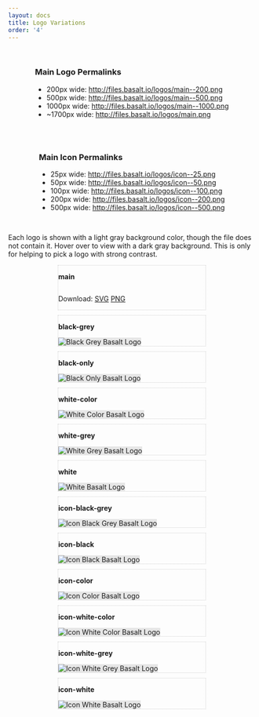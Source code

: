 ```yaml
---
layout: docs
title: Logo Variations
order: '4'
---
```

<style>
.flex {
  display: flex;
  flex-wrap: wrap;
  justify-content: space-around;
}
.padding {
  padding: 1rem;
}
.demo-logo-box {
  width: 300px;
  border: dotted 1px #ccc;
  margin-bottom: 10px;
}
.demo-logo-box img {
  background-color: hsl(0, 0%, 90%);
  transition: all ease-in 0.2s;
}
.demo-logo-box img:hover {
  background-color: hsl(0, 0%, 10%);
}
</style>

<div class="flex">
  <div class="padding">
    <h3>Main Logo Permalinks</h3>
        <ul>
      <li>200px wide: <a href="http://files.basalt.io/logos/main--200.png" class="external-link" rel="nofollow">http://files.basalt.io/logos/main--200.png</a></li>
      <li>500px wide: <a href="http://files.basalt.io/logos/main--500.png" class="external-link" rel="nofollow">http://files.basalt.io/logos/main--500.png</a></li>
      <li>1000px wide: <a href="http://files.basalt.io/logos/main--1000.png" class="external-link" rel="nofollow">http://files.basalt.io/logos/main--1000.png</a></li>
      <li>~1700px wide: <a href="http://files.basalt.io/logos/main.png" class="external-link" rel="nofollow">http://files.basalt.io/logos/main.png</a></li>
    </ul>
  </div>
<div class="padding">
    <h3>Main Icon Permalinks</h3>
    <ul>
      <li>25px wide: <a href="http://files.basalt.io/logos/icon--25.png" class="external-link" rel="nofollow">http://files.basalt.io/logos/icon--25.png</a></li>
      <li>50px wide: <a href="http://files.basalt.io/logos/icon--50.png" class="external-link" rel="nofollow">http://files.basalt.io/logos/icon--50.png</a></li>
      <li>100px wide: <a href="http://files.basalt.io/logos/icon--100.png" class="external-link" rel="nofollow">http://files.basalt.io/logos/icon--100.png</a></li>
      <li>200px wide: <a href="http://files.basalt.io/logos/icon--200.png" class="external-link" rel="nofollow">http://files.basalt.io/logos/icon--200.png</a></li>
      <li>500px wide: <a href="http://files.basalt.io/logos/icon--500.png" class="external-link" rel="nofollow">http://files.basalt.io/logos/icon--500.png</a></li>
    </ul>
</div>
</div>

Each logo is shown with a light gray background color, though the file does not contain it. Hover over to view with a dark gray background. This is only for helping to pick a logo with strong contrast.
<div class="flex">
  <div class="demo-logo-box">
    <p><b>main</b></p>
    <img src="http://files.basalt.io/logos/main--200.png" alt="" />

  <span>Download: </span>
    <a href="http://files.basalt.io/logos/main.svg" target="_blank">SVG</a>
    <a href="http://files.basalt.io/logos/main.png" target="_blank">PNG</a>
  </div>
  <div class="demo-logo-box">
  <p><b>black-grey</b></p>
  <img src="/uploads/logos/black-grey.png" alt="Black Grey Basalt Logo" />
</div>
<div class="demo-logo-box">
  <p><b>black-only</b></p>
  <img src="/uploads/logos/black-only.png" alt="Black Only Basalt Logo" />
</div>
<div class="demo-logo-box">
  <p><b>white-color</b></p>
  <img src="/uploads/logos/white-color.png" alt="White Color Basalt Logo" />
</div>
<div class="demo-logo-box">
  <p><b>white-grey</b></p>
  <img src="/uploads/logos/white-grey.png" alt="White Grey Basalt Logo" />
</div>
<div class="demo-logo-box">
  <p><b>white</b></p>
  <img src="/uploads/logos/white.png" alt="White Basalt Logo" />
</div>
<div class="demo-logo-box">
  <p><b>icon-black-grey</b></p>
  <img src="/uploads/logos/icon-black-grey.png" alt="Icon Black Grey Basalt Logo" />
</div>
<div class="demo-logo-box">
  <p><b>icon-black</b></p>
  <img src="/uploads/logos/icon-black.png" alt="Icon Black Basalt Logo" />
</div>
<div class="demo-logo-box">
  <p><b>icon-color</b></p>
  <img src="/uploads/logos/icon-color.png" alt="Icon Color Basalt Logo" />
</div>
<div class="demo-logo-box">
  <p><b>icon-white-color</b></p>
  <img src="/uploads/logos/icon-white-color.png" alt="Icon White Color Basalt Logo" />
</div>
<div class="demo-logo-box">
  <p><b>icon-white-grey</b></p>
  <img src="/uploads/logos/icon-white-grey.png" alt="Icon White Grey Basalt Logo" />
</div>
<div class="demo-logo-box">
  <p><b>icon-white</b></p>
  <img src="/uploads/logos/icon-white.png" alt="Icon White Basalt Logo" />
</div>
</div>

